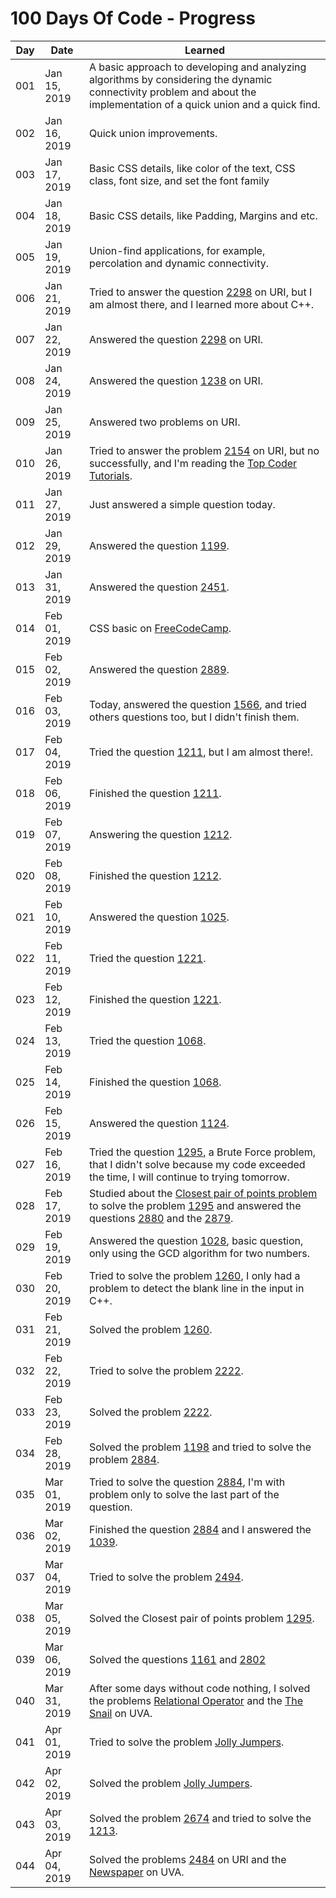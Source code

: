# 100 Days Of Code - Progress

| Day | Date | Learned |
| --- | --- | --- |
| 001 | Jan 15, 2019 | A basic approach to developing and analyzing algorithms by considering the dynamic connectivity problem and about the implementation of a quick union and a quick find. |
| 002 | Jan 16, 2019 | Quick union improvements. |
| 003 | Jan 17, 2019 | Basic CSS details, like color of the text, CSS class, font size, and set the font family |
| 004 | Jan 18, 2019 | Basic CSS details, like Padding, Margins and etc. |
| 005 | Jan 19, 2019 | Union-find applications, for example, percolation and dynamic connectivity. |
| 006 | Jan 21, 2019 | Tried to answer the question [2298](https://www.urionlinejudge.com.br/judge/pt/problems/view/2298) on URI, but I am almost there, and I learned more about C++. |
| 007 | Jan 22, 2019 | Answered the question [2298](https://www.urionlinejudge.com.br/judge/pt/problems/view/2298) on URI. |
| 008 | Jan 24, 2019 | Answered the question [1238](https://www.urionlinejudge.com.br/judge/pt/problems/view/1238) on URI. |
| 009 | Jan 25, 2019 | Answered two problems on URI. |
| 010 | Jan 26, 2019 | Tried to answer the problem [2154](https://www.urionlinejudge.com.br/judge/pt/problems/view/2154) on URI, but no successfully, and I'm reading the [Top Coder Tutorials](https://www.topcoder.com/community/competitive-programming/tutorials). |
| 011 | Jan 27, 2019 | Just answered a simple question today. |
| 012 | Jan 29, 2019 | Answered the question [1199](https://www.urionlinejudge.com.br/judge/pt/problems/view/1199). |
| 013 | Jan 31, 2019 | Answered the question [2451](https://www.urionlinejudge.com.br/judge/pt/problems/view/2451). |
| 014 | Feb 01, 2019 | CSS basic on [FreeCodeCamp](https://learn.freecodecamp.org/). |
| 015 | Feb 02, 2019 | Answered the question [2889](https://www.urionlinejudge.com.br/judge/pt/problems/view/2889). |
| 016 | Feb 03, 2019 | Today, answered the question [1566](https://www.urionlinejudge.com.br/judge/pt/problems/view/1566), and tried others questions too, but I didn't finish them. |
| 017 | Feb 04, 2019 | Tried the question [1211](https://www.urionlinejudge.com.br/judge/pt/problems/view/1211), but I am almost there!. |
| 018 | Feb 06, 2019 | Finished the question [1211](https://www.urionlinejudge.com.br/judge/pt/problems/view/1211). |
| 019 | Feb 07, 2019 | Answering the question [1212](https://www.urionlinejudge.com.br/judge/pt/problems/view/1212). |
| 020 | Feb 08, 2019 | Finished the question [1212](https://www.urionlinejudge.com.br/judge/pt/problems/view/1212). |
| 021 | Feb 10, 2019 | Answered the question [1025](https://www.urionlinejudge.com.br/judge/pt/problems/view/1025). |
| 022 | Feb 11, 2019 | Tried the question [1221](https://www.urionlinejudge.com.br/judge/pt/problems/view/1221). |
| 023 | Feb 12, 2019 | Finished the question [1221](https://www.urionlinejudge.com.br/judge/pt/problems/view/1221). |
| 024 | Feb 13, 2019 | Tried the question [1068](https://www.urionlinejudge.com.br/judge/pt/problems/view/1068). | 
| 025 | Feb 14, 2019 | Finished the question [1068](https://www.urionlinejudge.com.br/judge/pt/problems/view/1068). | 
| 026 | Feb 15, 2019 | Answered the question [1124](https://www.urionlinejudge.com.br/judge/pt/problems/view/1124). |
| 027 | Feb 16, 2019 | Tried the question [1295](https://www.urionlinejudge.com.br/judge/pt/problems/view/1295), a Brute Force problem, that I didn't solve because my code exceeded the time, I will continue to trying tomorrow. |
| 028 | Feb 17, 2019 | Studied about the [Closest pair of points problem](https://en.wikipedia.org/wiki/Closest_pair_of_points_problem#Planar_case) to solve the problem [1295](https://www.urionlinejudge.com.br/judge/pt/problems/view/1295) and answered the questions [2880](https://www.urionlinejudge.com.br/judge/pt/problems/view/2880) and the [2879](https://www.urionlinejudge.com.br/judge/pt/problems/view/2879). |
| 029 | Feb 19, 2019 | Answered the question [1028](https://www.urionlinejudge.com.br/judge/pt/problems/view/1028), basic question, only using the GCD algorithm for two numbers. |
| 030 | Feb 20, 2019 | Tried to solve the problem [1260](https://www.urionlinejudge.com.br/judge/pt/problems/view/1260), I only had a problem to detect the blank line in the input in C++. |
| 031 | Feb 21, 2019 | Solved the problem [1260](https://www.urionlinejudge.com.br/judge/pt/problems/view/1260). |
| 032 | Feb 22, 2019 | Tried to solve the problem [2222](https://www.urionlinejudge.com.br/judge/pt/problems/view/2222). |
| 033 | Feb 23, 2019 | Solved the problem [2222](https://www.urionlinejudge.com.br/judge/pt/problems/view/2222). |
| 034 | Feb 28, 2019 | Solved the problem [1198](https://www.urionlinejudge.com.br/judge/pt/problems/view/1198) and tried to solve the problem [2884](https://www.urionlinejudge.com.br/judge/pt/problems/view/2884). |  
| 035 | Mar 01, 2019 | Tried to solve the question [2884](https://www.urionlinejudge.com.br/judge/pt/problems/view/2884), I'm with problem only to solve the last part of the question. |
| 036 | Mar 02, 2019 | Finished the question [2884](https://www.urionlinejudge.com.br/judge/pt/problems/view/2884) and I answered the [1039](https://www.urionlinejudge.com.br/judge/pt/problems/view/1039). |
| 037 | Mar 04, 2019 | Tried to solve the problem [2494](https://www.urionlinejudge.com.br/judge/pt/problems/view/2494). |
| 038 | Mar 05, 2019 | Solved the Closest pair of points problem [1295](https://www.urionlinejudge.com.br/judge/pt/problems/view/1295). |
| 039 | Mar 06, 2019 | Solved the questions [1161](https://www.urionlinejudge.com.br/judge/pt/problems/view/1161) and [2802](https://www.urionlinejudge.com.br/judge/pt/problems/view/2802)
| 040 | Mar 31, 2019 | After some days without code nothing, I solved the problems [Relational Operator](https://uva.onlinejudge.org/index.php?option=com_onlinejudge&Itemid=8&page=show_problem&problem=2113) and the [The Snail](https://uva.onlinejudge.org/index.php?option=com_onlinejudge&Itemid=8&page=show_problem&problem=514) on UVA. |
| 041 | Apr 01, 2019 | Tried to solve the problem [Jolly Jumpers](https://uva.onlinejudge.org/index.php?option=com_onlinejudge&Itemid=8&category=623&page=show_problem&problem=979). |
| 042 | Apr 02, 2019 | Solved the problem [Jolly Jumpers](https://uva.onlinejudge.org/index.php?option=com_onlinejudge&Itemid=8&category=623&page=show_problem&problem=979). |
| 043 | Apr 03, 2019 | Solved the problem [2674](https://www.urionlinejudge.com.br/judge/pt/problems/view/2674) and tried to solve the [1213](https://www.urionlinejudge.com.br/judge/pt/problems/view/1213). |
| 044 | Apr 04, 2019 | Solved the problems [2484](https://www.urionlinejudge.com.br/judge/pt/problems/view/2484) on URI and the [Newspaper](https://uva.onlinejudge.org/index.php?option=com_onlinejudge&Itemid=8&category=24&page=show_problem&problem=2315) on UVA. | 
